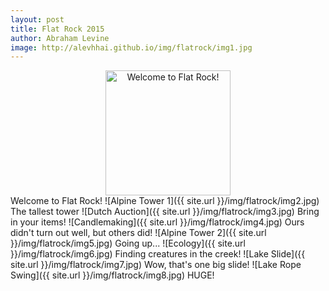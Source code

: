 ```yaml
---
layout: post
title: Flat Rock 2015
author: Abraham Levine
image: http://alevhhai.github.io/img/flatrock/img1.jpg
---
```


<center><img src="/img/flatrock/img1.kpg" alt="Welcome to Flat Rock!" style="width: 200px;"/></center>
Welcome to Flat Rock!
![Alpine Tower 1]({{ site.url }}/img/flatrock/img2.jpg)
The tallest tower
![Dutch Auction]({{ site.url }}/img/flatrock/img3.jpg)
Bring in your items!
![Candlemaking]({{ site.url }}/img/flatrock/img4.jpg)
Ours didn't turn out well, but others did!
![Alpine Tower 2]({{ site.url }}/img/flatrock/img5.jpg)
Going up...
![Ecology]({{ site.url }}/img/flatrock/img6.jpg)
Finding creatures in the creek!
![Lake Slide]({{ site.url }}/img/flatrock/img7.jpg)
Wow, that's one big slide!
![Lake Rope Swing]({{ site.url }}/img/flatrock/img8.jpg)
HUGE!
